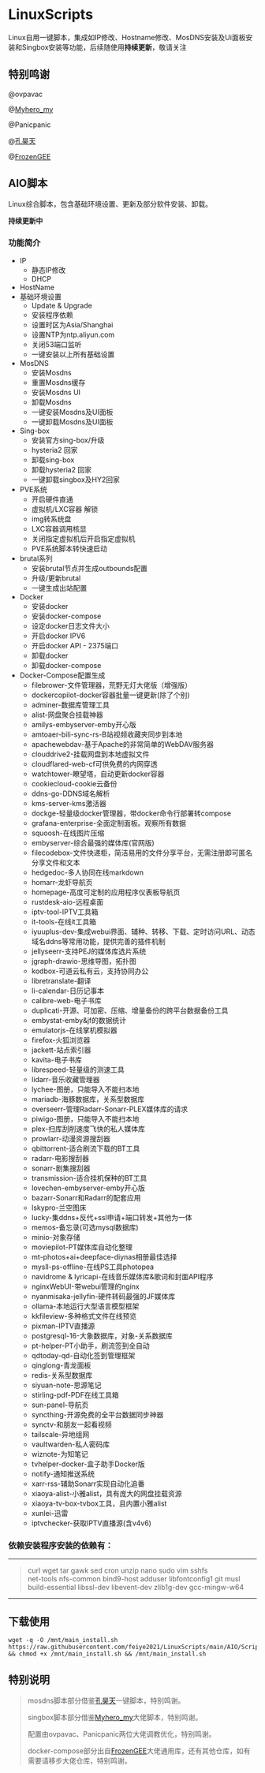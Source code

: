 # LinuxScripts
Linux自用一键脚本，集成如IP修改、Hostname修改、MosDNS安装及Ui面板安装和Singbox安装等功能，后续随使用**持续更新**，敬请关注

## 特别鸣谢
@ovpavac

@[Myhero_my](https://github.com/52shell/sing-box-mosdns-fakeip)

@Panicpanic 

@[孔昊天](https://github.com/KHTdhl/AIO/blob/main/3.%E7%BD%91%E7%BB%9C%E7%9B%B8%E5%85%B3/DNS/mosdns%E6%95%99%E7%A8%8B%E4%B8%8E%E9%85%8D%E7%BD%AE%E6%96%87%E4%BB%B6/0.mosdns%2Bui%E6%90%AD%E5%BB%BA%E6%95%99%E7%A8%8B.md)

@[FrozenGEE](https://github.com/FrozenGEE/compose)

## AIO脚本
Linux综合脚本，包含基础环境设置、更新及部分软件安装、卸载。

**持续更新中**

### 功能简介
 - IP
   - 静态IP修改
   - DHCP
 - HostName
 - 基础环境设置
   - Update & Upgrade
   - 安装程序依赖
   - 设置时区为Asia/Shanghai
   - 设置NTP为ntp.aliyun.com
   - 关闭53端口监听
   - 一键安装以上所有基础设置
 - MosDNS
   - 安装Mosdns
   - 重置Mosdns缓存
   - 安装Mosdns UI
   - 卸载Mosdns
   - 一键安装Mosdns及UI面板
   - 一键卸载Mosdns及UI面板
 - Sing-box
   - 安装官方sing-box/升级
   - hysteria2 回家
   - 卸载sing-box
   - 卸载hysteria2 回家
   - 一键卸载singbox及HY2回家
 - PVE系统
   - 开启硬件直通
   - 虚拟机/LXC容器 解锁
   - img转系统盘
   - LXC容器调用核显
   - 关闭指定虚拟机后开启指定虚拟机
   - PVE系统脚本转快速启动
 - brutal系列
   - 安装brutal节点并生成outbounds配置
   - 升级/更新brutal
   - 一键生成出站配置
 - Docker
   - 安装docker
   - 安装docker-compose
   - 设定docker日志文件大小
   - 开启docker IPV6
   - 开启docker API - 2375端口
   - 卸载docker
   - 卸载docker-compose
 - Docker-Compose配置生成
   - filebrower-文件管理器，荒野无灯大佬版（增强版）
   - dockercopilot-docker容器批量一键更新(除了个别)
   - adminer-数据库管理工具
   - alist-网盘聚合挂载神器
   - amilys-embyserver-emby开心版
   - amtoaer-bili-sync-rs-B站视频收藏夹同步到本地    
   - apachewebdav-基于Apache的非常简单的WebDAV服务器
   - clouddrive2-挂载网盘到本地虚拟文件
   - cloudflared-web-cf可供免费的内网穿透
   - watchtower-瞭望塔，自动更新docker容器
   - cookiecloud-cookie云备份
   - ddns-go-DDNS域名解析
   - kms-server-kms激活器
   - dockge-轻量级docker管理器，带docker命令行部署转compose
   - grafana-enterprise-全面定制面板。观察所有数据
   - squoosh-在线图片压缩
   - embyserver-综合最强的媒体库(官网版)
   - filecodebox-文件快递柜，简洁易用的文件分享平台，无需注册即可匿名分享文件和文本
   - hedgedoc-多人协同在线markdown
   - homarr-龙虾导航页
   - homepage-高度可定制的应用程序仪表板导航页
   - rustdesk-aio-远程桌面
   - iptv-tool-IPTV工具箱
   - it-tools-在线it工具箱
   - iyuuplus-dev-集成webui界面、辅种、转移、下载、定时访问URL、动态域名ddns等常用功能，提供完善的插件机制
   - jellyseerr-支持PEJ的媒体库选片系统
   - jgraph-drawio-思维导图，拓扑图
   - kodbox-可道云私有云，支持协同办公
   - libretranslate-翻译
   - li-calendar-日历记事本
   - calibre-web-电子书库
   - duplicati-开源、可加密、压缩、增量备份的跨平台数据备份工具
   - embystat-emby&jf的数据统计
   - emulatorjs-在线掌机模拟器
   - firefox-火狐浏览器
   - jackett-站点索引器
   - kavita-电子书库
   - librespeed-轻量级的测速工具
   - lidarr-音乐收藏管理器
   - lychee-图册，只能导入不能扫本地
   - mariadb-海豚数据库，关系型数据库
   - overseerr-管理Radarr-Sonarr-PLEX媒体库的请求
   - piwigo-图册，只能导入不能扫本地
   - plex-扫库刮削速度飞快的私人媒体库
   - prowlarr-动漫资源搜刮器
   - qbittorrent-适合刷流下载的BT工具
   - radarr-电影搜刮器
   - sonarr-剧集搜刮器
   - transmission-适合挂机保种的BT工具
   - lovechen-embyserver-emby开心版
   - bazarr-Sonarr和Radarr的配套应用
   - lskypro-兰空图床
   - lucky-集ddns+反代+ssl申请+端口转发+其他为一体
   - memos-备忘录(可选mysql数据库)
   - minio-对象存储
   - moviepilot-PT媒体库自动化整理
   - mt-photos+ai+deepface-diynas相册最佳选择
   - mysll-ps-offline-在线PS工具photopea
   - navidrome & lyricapi-在线音乐媒体库&歌词和封面API程序
   - nginxWebUI-带webui管理的nginx
   - nyanmisaka-jellyfin-硬件转码最强的JF媒体库
   - ollama-本地运行大型语言模型框架
   - kkfileview-多种格式文件在线预览
   - pixman-IPTV直播源
   - postgresql-16-大象数据库，对象-关系数据库
   - pt-helper-PT小助手，刷流签到全自动
   - qdtoday-qd-自动化签到管理框架
   - qinglong-青龙面板
   - redis-关系型数据库
   - siyuan-note-思源笔记
   - stirling-pdf-PDF在线工具箱
   - sun-panel-导航页
   - syncthing-开源免费的全平台数据同步神器
   - synctv-和朋友一起看视频
   - tailscale-异地组网
   - vaultwarden-私人密码库
   - wiznote-为知笔记
   - tvhelper-docker-盒子助手Docker版
   - notify-通知推送系统
   - xarr-rss-辅助Sonarr实现自动化追番
   - xiaoya-alist-小雅alist，具有庞大的网盘挂载资源
   - xiaoya-tv-box-tvbox工具，且内置小雅alist
   - xunlei-迅雷
   - iptvchecker-获取IPTV直播源(含v4v6)

 ### 依赖安装程序安装的依赖有：
 ---
 > curl  wget  tar  gawk  sed  cron  unzip  nano  sudo  vim  sshfs  
 > net-tools  nfs-common  bind9-host  adduser  libfontconfig1  git
 > musl  build-essential  libssl-dev  libevent-dev  zlib1g-dev
 > gcc-mingw-w64
---

## 下载使用
```shell
wget -q -O /mnt/main_install.sh https://raw.githubusercontent.com/feiye2021/LinuxScripts/main/AIO/Scripts/main_install.sh && chmod +x /mnt/main_install.sh && /mnt/main_install.sh
```

## 特别说明
> mosdns脚本部分借鉴[孔昊天](https://github.com/KHTdhl/AIO/blob/main/3.%E7%BD%91%E7%BB%9C%E7%9B%B8%E5%85%B3/DNS/mosdns%E6%95%99%E7%A8%8B%E4%B8%8E%E9%85%8D%E7%BD%AE%E6%96%87%E4%BB%B6/0.mosdns%2Bui%E6%90%AD%E5%BB%BA%E6%95%99%E7%A8%8B.md)一键脚本，特别鸣谢。
> 
> singbox脚本部分借鉴[Myhero_my](https://github.com/52shell/sing-box-mosdns-fakeip)大佬脚本，特别鸣谢。
> 
> 配置由ovpavac、Panicpanic两位大佬调教优化，特别鸣谢。
> 
> docker-compose部分出自[FrozenGEE](https://github.com/FrozenGEE/compose)大佬通用库，还有其他仓库，如有需要请移步大佬仓库，特别鸣谢。